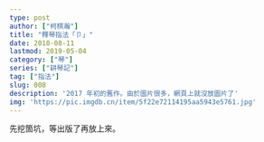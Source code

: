 ```yaml
---
type: post
author: ["柯棋瀚"]
title: "釋琴指法「卩」"
date: 2018-08-11
lastmod: 2019-05-04
category: ["琴"]
series: ["耕琴記"]
tag: ["指法"]
slug: 008
description: '2017 年初的舊作。由於圖片很多，網頁上就沒放圖片了'
img: 'https://pic.imgdb.cn/item/5f22e72114195aa5943e5761.jpg'
---
```


先挖箇坑，等出版了再放上來。
